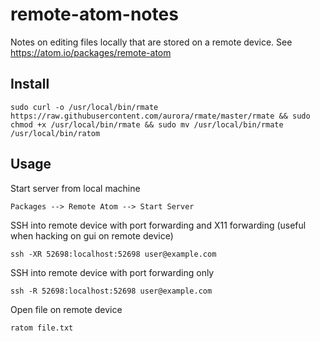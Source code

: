 # remote-atom-notes
Notes on editing files locally that are stored on a remote device. See https://atom.io/packages/remote-atom

## Install
```
sudo curl -o /usr/local/bin/rmate https://raw.githubusercontent.com/aurora/rmate/master/rmate && sudo chmod +x /usr/local/bin/rmate && sudo mv /usr/local/bin/rmate /usr/local/bin/ratom
```

## Usage
Start server from local machine
```
Packages --> Remote Atom --> Start Server
```
SSH into remote device with port forwarding and X11 forwarding (useful when hacking on gui on remote device)
```
ssh -XR 52698:localhost:52698 user@example.com
```
SSH into remote device with port forwarding only
```
ssh -R 52698:localhost:52698 user@example.com
```
Open file on remote device
```
ratom file.txt
```
